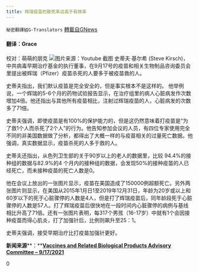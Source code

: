 ```yaml
---
title: 辉瑞疫苗的致死率远高于有效率
---
```

`秘密翻譯組G-Translators` [轉載自GNews](https://gnews.org/zh-hans/1541736/)

#### 翻译：Grace
校对：萌萌的朋克
![](https://assets.gnews.org/wp-content/uploads/2021/09/2-74.jpg)图片来源：Youtube 截图
史蒂夫·基尔希 (Steve Kirsch)，中共病毒早期治疗基金的执行董事，在9月17号的疫苗和相关生物制品咨询委员会里提出被辉瑞（Pfizer）疫苗杀死的人要多于被疫苗救的人。

史蒂夫指出，我们默认疫苗是完全安全的，但是事实根本不是这样的。 他举例说，一个辉瑞的5-6个月的药物试验报告显示，在治疗组里的病人心脏病发作次数增加4倍。他还指出与其他所有疫苗相比，注射过辉瑞疫苗的人，心脏病发的次数多了71倍。

史蒂夫强调，即使疫苗是有100%的保护能力的，但是这仍然意味着打疫苗是“为了救1个人而杀死了2个人”的行为。他告知参加会议的人员，有四位专家使用完全不同的非美国数据做了分析，都得出了大概一样的与疫苗相关的过量死亡数据。他强调，真实数据显示，疫苗杀死的人多于救的人。

史蒂夫还指出，从色列卫生部的关于90岁以上的老人的数据里，比较 94.4%的接种组的数据与82.9%的4 个月内的接种组的数据，会发现50%的接种疫苗的人已经死亡，而未接种疫苗的死亡人数是0。

他在会议上放出的一张图片显示，疫苗在美国造成了150000例超额死亡。另外两张图片则显示，在美国从2015年1月日1至2019年12月31日，年龄为20岁或以上和60岁以下的死于心脏骤停的人数是4人，但是打了辉瑞疫苗后，同年龄段死于心脏骤停的人数是57人。打了辉瑞疫苗后很快地在一段时间内心脏骤停的病例与基线相比升高了71倍。还有一张图片表明，每317个男孩（16-17岁）中就有1个会因接种疫苗而得心肌炎，打了加强针后，比例则飙升至25：1。

史蒂夫强调，接受早期治疗比打疫苗加强针更好。

**新闻来源****：**[**Vaccines and Related Biological Products Advisory Committee – 9/17/2021**](https://www.youtube.com/watch?v=WFph7-6t34M&amp;t=15684s)

0
